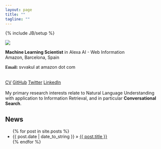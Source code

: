```yaml
---
layout: page
title: ""
tagline: ""
---
```

{% include JB/setup %}

<div style="display:block;text-align:left"><a href="./assets/sv.jpg" imageanchor="1"><img src="https://sites.google.com/site/svitlanv/home/svitlana-vakulenko.jpg" border="0"></a></div>

<strong>Machine Learning Scientist</strong> in Alexa AI - Web Information<br>
Amazon, Barcelona, Spain<br>

<font face="Candara"><b>Email:</b> </font><span>svvakul<span> at </span>amazon<span> dot </span>com<br>


<br>
<a href="./pdfs/CV_Vakulenko.pdf" target="_blank">CV</a> <a href="https://github.com/svakulenk0" target="_blank">GitHub</a> <a href="https://twitter.com/svakulenk0" target="_blank">Twitter</a> <a href="https://www.linkedin.com/in/svitlanavakulenko" target="_blank">LinkedIn</a>
<br>


<br>
My primary research interests relate to Natural Language Understanding with application to Information Retrieval, and in particular <b>Conversational Search</b>.



## News

<ul class="posts">
  {% for post in site.posts %}
    <li><span>{{ post.date | date_to_string }}</span> &raquo; <a href="{{ BASE_PATH }}{{ post.url }}">{{ post.title }}</a></li>
  {% endfor %}
</ul>
